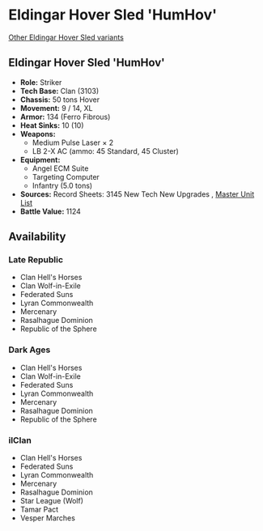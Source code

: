 # Eldingar Hover Sled 'HumHov' 

[Other Eldingar Hover Sled variants](../eldingar_hover_sled.md) 

## Eldingar Hover Sled 'HumHov' 

- **Role:** Striker 
- **Tech Base:** Clan (3103) 
- **Chassis:** 50 tons Hover 
- **Movement:** 9 / 14, XL 
- **Armor:** 134 (Ferro Fibrous) 
- **Heat Sinks:** 10 (10) 
- **Weapons:** 
  - Medium Pulse Laser × 2 
  - LB 2-X AC (ammo: 45 Standard, 45 Cluster) 
- **Equipment:** 
  - Angel ECM Suite 
  - Targeting Computer 
  - Infantry (5.0 tons) 
- **Sources:** Record Sheets: 3145 New Tech New Upgrades , [Master Unit List](http://masterunitlist.info/Unit/Details/6758) 
- **Battle Value:** 1124 

## Availability 

### Late Republic 

- Clan Hell's Horses 
- Clan Wolf-in-Exile 
- Federated Suns 
- Lyran Commonwealth 
- Mercenary 
- Rasalhague Dominion 
- Republic of the Sphere 

### Dark Ages 

- Clan Hell's Horses 
- Clan Wolf-in-Exile 
- Federated Suns 
- Lyran Commonwealth 
- Mercenary 
- Rasalhague Dominion 
- Republic of the Sphere 

### ilClan 

- Clan Hell's Horses 
- Federated Suns 
- Lyran Commonwealth 
- Mercenary 
- Rasalhague Dominion 
- Star League (Wolf) 
- Tamar Pact 
- Vesper Marches 

